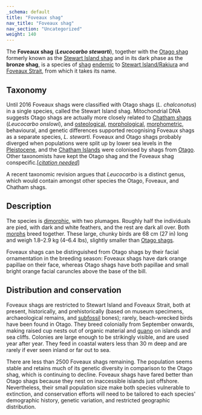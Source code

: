 ```yaml
---
_schema: default
title: "Foveaux shag"
nav_title: "Foveaux shag"
nav_section: "Uncategorized"
weight: 140
---
```

                                   



 

The **Foveaux shag** (_**Leucocarbo stewarti**_), together with the [Otago shag](https://en.wikipedia.org/wiki/Otago_shag) formerly known as the [Stewart Island shag](https://en.wikipedia.org/wiki/Stewart_Island_shag) and in its dark phase as the **bronze shag**, is a species of [shag](https://en.wikipedia.org/wiki/Shag_(bird)) [endemic](https://en.wikipedia.org/wiki/Endemic_(ecology)) to [Stewart Island/Rakiura](https://en.wikipedia.org/wiki/Stewart_Island/Rakiura) and [Foveaux Strait](https://en.wikipedia.org/wiki/Foveaux_Strait), from which it takes its name.

Taxonomy
------------

Until 2016 Foveaux shags were classified with Otago shags (_L. chalconotus_) in a single species, called the Stewart Island shag. Mitochondrial DNA suggests Otago shags are actually more closely related to [Chatham shags](https://en.wikipedia.org/wiki/Chatham_shag) (_Leucocarbo onslowi_), and [osteological](https://en.wikipedia.org/wiki/Osteology), [morphological](https://en.wikipedia.org/wiki/Morphology_(biology)), [morphometric](https://en.wikipedia.org/wiki/Morphometrics), behavioural, and genetic differences supported recognising Foveaux shags as a separate species, _L. stewarti_. Foveaux and Otago shags probably diverged when populations were split up by lower sea levels in the [Pleistocene](https://en.wikipedia.org/wiki/Pleistocene), and the [Chatham Islands](https://en.wikipedia.org/wiki/Chatham_Islands) were colonised by shags from [Otago](https://en.wikipedia.org/wiki/Otago). Other taxonomists have kept the Otago shag and the Foveaux shag conspecific.\[_[citation needed](https://en.wikipedia.org/wiki/Wikipedia:Citation_needed)_\]

A recent taxonomic revision argues that _Leucocarbo_ is a distinct genus, which would contain amongst other species the Otago, Foveaux, and Chatham shags.

Description
---------------

The species is [dimorphic](https://en.wikipedia.org/wiki/Polymorphism_(biology)), with two plumages. Roughly half the individuals are pied, with dark and white feathers, and the rest are dark all over. Both [morphs](https://en.wikipedia.org/wiki/Morph_(biology)) breed together. These large, chunky birds are 68 cm (27 in) long and weigh 1.8–2.9 kg (4–6.4 lbs), slightly smaller than [Otago shags](https://en.wikipedia.org/wiki/Otago_shag).

Foveaux shags can be distinguished from Otago shags by their facial ornamentation in the breeding season: Foveaux shags have dark orange papillae on their face, whereas Otago shags have both papillae and small bright orange facial caruncles above the base of the bill.

Distribution and conservation
---------------------------------

Foveaux shags are restricted to Stewart Island and Foveaux Strait, both at present, historically, and prehistorically (based on museum specimens, archaeological remains, and [subfossil](https://en.wikipedia.org/wiki/Subfossil) bones); rarely, beach-wrecked birds have been found in Otago. They breed colonially from September onwards, making raised cup nests out of organic material and [guano](https://en.wikipedia.org/wiki/Guano) on islands and sea cliffs. Colonies are large enough to be strikingly visible, and are used year after year. They feed in coastal waters less than 30 m deep and are rarely if ever seen inland or far out to sea.

There are less than 2500 Foveaux shags remaining. The population seems stable and retains much of its genetic diversity in comparison to the Otago shag, which is continuing to decline. Foveaux shags have fared better than Otago shags because they nest on inaccessible islands just offshore. Nevertheless, their small population size make both species vulnerable to extinction, and conservation efforts will need to be tailored to each species' demographic history, genetic variation, and restricted geographic distribution.

